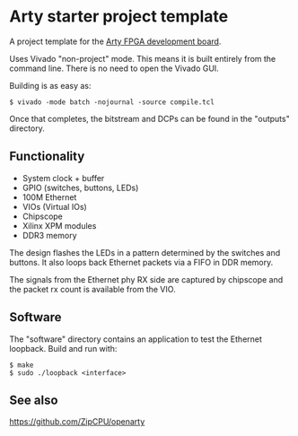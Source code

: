 # Arty starter project template

A project template for the [Arty FPGA development board](https://store.digilentinc.com/arty-a7-artix-7-fpga-development-board-for-makers-and-hobbyists/).

Uses Vivado "non-project" mode. This means it is built entirely from the command line. There is no need to open the Vivado GUI. 

Building is as easy as:
```
$ vivado -mode batch -nojournal -source compile.tcl
```
Once that completes, the bitstream and DCPs can be found in the "outputs" directory.

## Functionality
* System clock + buffer
* GPIO (switches, buttons, LEDs)
* 100M Ethernet
* VIOs (Virtual IOs)
* Chipscope
* Xilinx XPM modules
* DDR3 memory

The design flashes the LEDs in a pattern determined by the switches and buttons. It also loops back Ethernet packets via a FIFO in DDR memory. 

The signals from the Ethernet phy RX side are captured by chipscope and the packet rx count is available from the VIO.

## Software
The "software" directory contains an application to test the Ethernet loopback. Build and run with:
```
$ make
$ sudo ./loopback <interface>
```

## See also

https://github.com/ZipCPU/openarty

